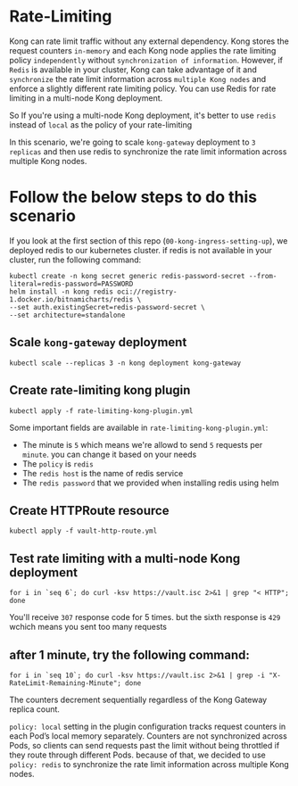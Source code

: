 # Rate-Limiting
Kong can rate limit traffic without any external dependency. Kong stores the request counters `in-memory` and each Kong node applies the rate limiting policy `independently` without `synchronization of information`. However, if `Redis` is available in your cluster, Kong can take advantage of it and `synchronize` the rate limit information across `multiple Kong nodes` and enforce a slightly different rate limiting policy. You can use Redis for rate limiting in a multi-node Kong deployment.

So If you're using a multi-node Kong deployment, it's better to use `redis` instead of `local` as the policy of your rate-limiting

In this scenario, we're going to scale `kong-gateway` deployment to `3 replicas` and then use redis to synchronize the rate limit information across multiple Kong nodes.

# Follow the below steps to do this scenario

If you look at the first section of this repo (`00-kong-ingress-setting-up`), we deployed redis to our kubernetes cluster. if redis is not available in your cluster, run the following command:

    kubectl create -n kong secret generic redis-password-secret --from-literal=redis-password=PASSWORD
    helm install -n kong redis oci://registry-1.docker.io/bitnamicharts/redis \
    --set auth.existingSecret=redis-password-secret \
    --set architecture=standalone

  ## Scale `kong-gateway` deployment

    kubectl scale --replicas 3 -n kong deployment kong-gateway

## Create rate-limiting kong plugin

    kubectl apply -f rate-limiting-kong-plugin.yml

Some important  fields are available in `rate-limiting-kong-plugin.yml`:
  - The minute is `5` which means we're allowd to send `5` requests per `minute`. you can change it based on your needs
  - The `policy` is `redis`
  - The `redis host` is the name of redis service
  - The `redis password` that we provided when installing redis using helm

## Create HTTPRoute resource

    kubectl apply -f vault-http-route.yml

## Test rate limiting with a multi-node Kong deployment

    for i in `seq 6`; do curl -ksv https://vault.isc 2>&1 | grep "< HTTP"; done
You'll receive `307` response code for 5 times. but the sixth response is `429` wchich means you sent too many requests 

## after 1 minute, try the following command:
    for i in `seq 10`; do curl -ksv https://vault.isc 2>&1 | grep -i "X-RateLimit-Remaining-Minute"; done
The counters decrement sequentially regardless of the Kong Gateway replica count.

`policy: local` setting in the plugin configuration tracks request counters in each Pod’s local memory separately. Counters are not synchronized across Pods, so clients can send requests past the limit without being throttled if they route through different Pods. because of that, we decided to use `policy: redis` to synchronize the rate limit information across multiple Kong nodes.
